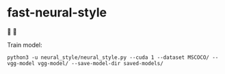 # fast-neural-style

:city_sunrise: :rocket:

Train model:

`python3 -u neural_style/neural_style.py --cuda 1 --dataset MSCOCO/ --vgg-model vgg-model/ --save-model-dir saved-models/`
